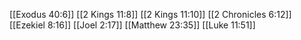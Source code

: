 [[Exodus 40:6]]
[[2 Kings 11:8]]
[[2 Kings 11:10]]
[[2 Chronicles 6:12]]
[[Ezekiel 8:16]]
[[Joel 2:17]]
[[Matthew 23:35]]
[[Luke 11:51]]
